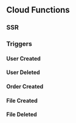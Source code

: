 ## Cloud Functions

### SSR

### Triggers

#### User Created

#### User Deleted

#### Order Created

#### File Created

#### File Deleted
